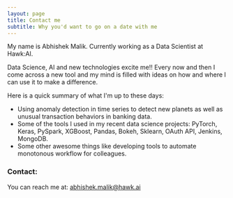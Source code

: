 ```yaml
---
layout: page
title: Contact me
subtitle: Why you'd want to go on a date with me
---
```


My name is Abhishek Malik. Currently working as a Data Scientist at Hawk:AI.

Data Science, AI and new technologies excite me!! Every now and then I come across a new tool and my mind is filled with ideas on how and where I can use it to make a difference.

Here is a quick summary of what I'm up to these days:
- Using anomaly detection in time series to detect new planets as well as unusual transaction behaviors in banking data.
- Some of the tools I used in my recent data science projects: PyTorch, Keras, PySpark, XGBoost, Pandas, Bokeh, Sklearn, OAuth API, Jenkins, MongoDB.
- Some other awesome things like developing tools to automate monotonous workflow for colleagues. 

### Contact:

You can reach me at: [abhishek.malik@hawk.ai](mailto:abhishek.malik@hawk.ai)

